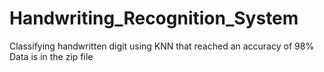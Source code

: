 # Handwriting_Recognition_System

Classifying handwritten digit using KNN that reached an accuracy of 98% <br>
Data is in the zip file
